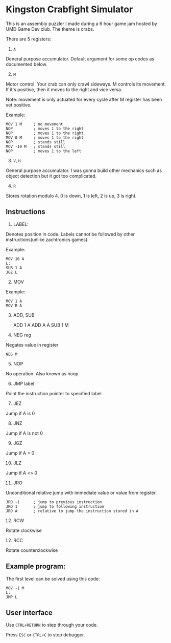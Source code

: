 # Kingston Crabfight Simulator

This is an assembly puzzler I made during a 6 hour game jam hosted by UMD Game Dev club. The theme is crabs.

There are 5 registers:

1. `A`

Deneral purpose accumulator. Default argument for some op codes as documented below.

2. `M`

Motor control. Your crab can only crawl sideways. M controls its movement. If it's positive, then it moves to the right and vice versa.

Note: movement is only actuated for every cycle after M register has been set positive.

Example:

    MOV 1 M     ; no movement
    NOP         ; moves 1 to the right
    NOP         ; moves 1 to the right
    MOV 0 M     ; moves 1 to the right
    NOP         ; stands still
    MOV -10 M   ; stands still
    NOP         ; moves 1 to the left

3. `V`, `H`

General purpose accumulator. I was gonna build other mechanics such as object detection but it got too complicated.

4. `R`

Stores rotation modulo 4. 0 is down, 1 is left, 2 is up, 3 is right.

## Instructions

1. LABEL:

Denotes position in code. Labels cannot be followed by other instructions(unlike zachtronics games).

Example:

    MOV 10 A
    L:
    SUB 1 A
    JGZ L

2. MOV

Example:

    MOV 1 A
    MOV R A

3. ADD, SUB

    ADD 1 A
    ADD A A
    SUB 1 M

4. NEG reg

Negates value in register

    NEG M

5. NOP

No operation. Also known as noop

6. JMP label

Point the instruction pointer to specified label.

7. JEZ

Jump if A is 0

8. JNZ

Jump if A is not 0

9. JGZ

Jump if A > 0

10. JLZ

Jump if A <> 0

11. JRO

Unconditional relative jump with immediate value or value from register.

    JRO -1      ; jump to previous instruction
    JRO 1       ; jump to following instruction
    JRO A       ; relative to jump the instruction stored in A


12. RCW

Rotate clockwise

12. RCC

Rotate counterclockwise


## Example program:

The first level can be solved using this code:

    MOV -1 M
    L:
    JMP L

## User interface

Use `CTRL+RETURN` to step through your code.

Press `ESC` or `CTRL+C` to stop debugger.

